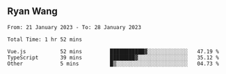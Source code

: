 ## Ryan Wang

<!--START_SECTION:waka-->

```text
From: 21 January 2023 - To: 28 January 2023

Total Time: 1 hr 52 mins

Vue.js           52 mins         ███████████▓░░░░░░░░░░░░░   47.19 %
TypeScript       39 mins         ████████▓░░░░░░░░░░░░░░░░   35.12 %
Other            5 mins          █▒░░░░░░░░░░░░░░░░░░░░░░░   04.73 %
```

<!--END_SECTION:waka-->
